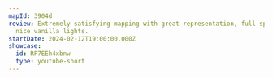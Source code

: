 ```yaml
---
mapId: 3904d
review: Extremely satisfying mapping with great representation, full spread and
  nice vanilla lights.
startDate: 2024-02-12T19:00:00.000Z
showcase:
  id: RP7EEh4xbnw
  type: youtube-short
---
```

